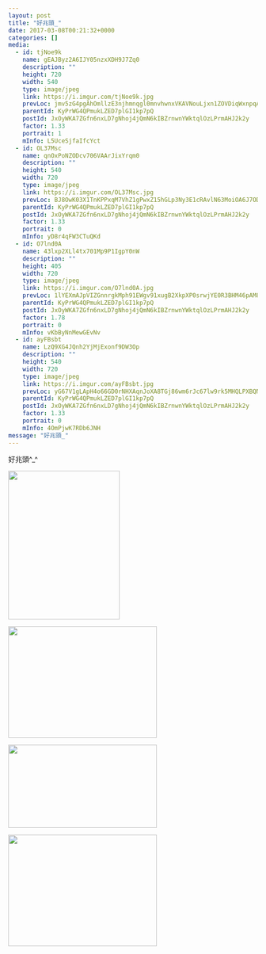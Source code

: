 ```yaml
---
layout: post
title: "好兆頭_" 
date: 2017-03-08T00:21:32+0000 
categories: [] 
media:
  - id: tjNoe9k
    name: gEAJByz2A6IJY05nzxXDH9J7Zq0
    description: ""   
    height: 720
    width: 540
    type: image/jpeg
    link: https://i.imgur.com/tjNoe9k.jpg
    prevLoc: jmv5zG4pgAhOmllzE3njhmnqgl0mnvhwnxVKAVNouLjxn1ZOVDiqWxnpqAqkuLPNWVxYy5I9A6zJvWrQtWNQY7k28mTDlBG0yG5wcQkAxEVG6AhMvYmP6B5Ltv3ArkX9lKt9Gv2MBJV1uwqEJzpGngIY4Wrl2R9EIOBy8OrDjPIQPPR149pLS0oPD55Z9kI0YMnz7O4QuV7kmM4NPOH9PLJg4lZOi4vKQ1AP5zIokzlorpvkfEz0RWAWp2FqyQzw5gzJFPn
    parentId: KyPrWG4QPmukLZED7plGI1kp7pQ
    postId: JxOyWKA7ZGfn6nxLD7gNhoj4jQmN6kIBZrnwnYWktqlOzLPrmAHJ2k2y
    factor: 1.33
    portrait: 1
    mInfo: L5UceSjfaIfcYct
  - id: OL37Msc
    name: qnOxPoNZODcv706VAArJixYrqm0
    description: ""   
    height: 540
    width: 720
    type: image/jpeg
    link: https://i.imgur.com/OL37Msc.jpg
    prevLoc: BJ8OwK03X1TnKPPxqM7VhZ1gPwxZ15hGLp3Ny3E1cRAvlN63MoiOA6J7ODOjIzMWkMLyRAcYn9w12E7zfZXYOZ3xMQC8roRWl9k7iAZQ8LVzxBIrRwn6o1W4sovPXwAA5WCLrOkJ7ZpDFYoBB0VB4YSyzPnPNrkwujZVWjAOBNuDxxO06kwEhzYqNvv0oBfW3qKORnG9cgO9YzN24NCzB2v7Qq4zFWyQJLkDRyCq43jGnNBmSwYByxQ8Djt3vVEMo8gqfxZ
    parentId: KyPrWG4QPmukLZED7plGI1kp7pQ
    postId: JxOyWKA7ZGfn6nxLD7gNhoj4jQmN6kIBZrnwnYWktqlOzLPrmAHJ2k2y
    factor: 1.33
    portrait: 0
    mInfo: yD8r4qFW3CTuQKd
  - id: O7lnd0A
    name: 43lxp2XLl4tx701Mp9P1IgpY0nW
    description: ""   
    height: 405
    width: 720
    type: image/jpeg
    link: https://i.imgur.com/O7lnd0A.jpg
    prevLoc: 1lYEXmAJpVIZGnnrgkMph91EWgv91xugB2XkpXP0srwjYE0R3BHM46pAM86NcExKvD9M77FDk3r2GXXns1Z1lOG8znS8xDZXlKBjIB5w434vZPs5qV5xyRYQH9QK35KMDJc2xvXwmKAjIpWZ95ojZ3fqgR14Br2lSrzgM8x994fx7KEmJW26s9Ek7zOrzgiv5m2EnrDJF8ZqpvKD5wS5mX88PX9Mik6pzE0Yv2CpqZ06qYN6IVOERV8mAzCZy8K3n1o2S19m0g
    parentId: KyPrWG4QPmukLZED7plGI1kp7pQ
    postId: JxOyWKA7ZGfn6nxLD7gNhoj4jQmN6kIBZrnwnYWktqlOzLPrmAHJ2k2y
    factor: 1.78
    portrait: 0
    mInfo: vKbByNnMewGEvNv
  - id: ayFBsbt
    name: LzQ9XG4JQnh2YjMjExonf9DW3Op
    description: ""   
    height: 540
    width: 720
    type: image/jpeg
    link: https://i.imgur.com/ayFBsbt.jpg
    prevLoc: yG67V1gLApH4o66GD0rNHXAqnJoXA8TGj86wm6rJc67lw9rk5MHQLPXBQNQ3uz1Gk1nqRjc5QGPMnWJBSYowWvgOXZfEBmL3QAxOI3yX1KY5QvIMo791yRn7cPvELkO6j9SWmWnwzAGkCKQq3w2M3Rf74ggqo40VFW9O8W01KgfvAAwgJxrmip3jEKK5N4IWVr4Q6kKvfnzR4YQGg7UGjJ5xqBq8F4VBA1BrXzHR53ZJ8883uMxrzJ3jG6IGyM14JAzgIEg
    parentId: KyPrWG4QPmukLZED7plGI1kp7pQ
    postId: JxOyWKA7ZGfn6nxLD7gNhoj4jQmN6kIBZrnwnYWktqlOzLPrmAHJ2k2y
    factor: 1.33
    portrait: 0
    mInfo: 4OmPjwK7RDb6JNH
message: "好兆頭_"
---
```


好兆頭^_^


[//]: #media:  
<a href="https://i.imgur.com/tjNoe9k.jpg"><img src="https://i.imgur.com/tjNoe9k.jpg" height="300" width="225" /></a> 
  

<a href="https://i.imgur.com/OL37Msc.jpg"><img src="https://i.imgur.com/OL37Msc.jpg" height="225" width="300" /></a> 
  

<a href="https://i.imgur.com/O7lnd0A.jpg"><img src="https://i.imgur.com/O7lnd0A.jpg" height="168" width="300" /></a> 
  

<a href="https://i.imgur.com/ayFBsbt.jpg"><img src="https://i.imgur.com/ayFBsbt.jpg" height="225" width="300" /></a> 
 

